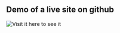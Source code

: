 ## Demo of a live site on github

![Visit it here to see it](https://amlwwalker/github.com/git-tutorial)